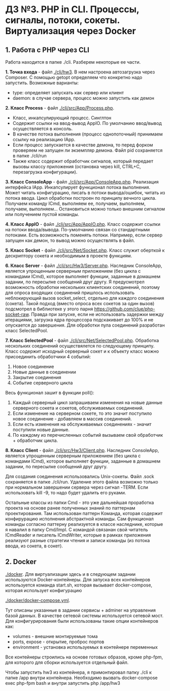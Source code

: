 # Д3 №3. PHP in CLI. Процессы, сигналы, потоки, сокеты. Виртуализация через Docker

## 1. Работа с PHP через CLI

Работа находится в папке ./cli. Разберем некоторые ее части.

**1. Точка входа** - файл [./cli/hw3](https://github.com/otusteamedu/Laravel/tree/VYermakov/hw3/cli/hw3).
В нем настроена автозагрузка через Composer. С помощью getopt определяем что конкретно надо запустить. Возможные варианты:
* type: определяет запускать как сервер или клиент
* daemon: в случае сервера, процесс можно запустить как демон

**2. Класс Process** - файл [./cli/src/App/Process.php](https://github.com/otusteamedu/Laravel/blob/VYermakov/hw3/cli/src/App/Process.php).
* Класс, инкапсулирующий процесс. Синглтон
* Содержит ссылки на ввод-вывод AppIO. По умолчанию ввод/вывод осуществляется в консоль.
* В качестве потока выполнения (процесс однопоточный) принимаем ссылку на реализацию IApp. 
* Если процесс запускается в качестве демона, то перед форком проверяем не запущен ли экземпляр демона. Файл pid сохраняется в папке ./cli/run
* Также класс содержит обработчик сигналов, который передает вызовы классу приложения (остановка через kill, CTRL+C, перезагрузка конфигурации). 

**3. Класс ConsoleApp** - файл [./cli/src/App/ConsoleApp.php](https://github.com/otusteamedu/Laravel/tree/VYermakov/hw3/cli/src/App/ConsoleApp.php).
Реализация интерфейса IApp. Инкапсулирует функционал потока выполнения. 
Может читать конфигурацию, писать в потоки вывода/ошибок, читать из потока ввода.
Цикл обработки построен по принципу вечного цикла. Получаем команду ICmd, выполняем ее, получаем, выполняем, получаем, выполняем...
Остановиться можно только внешним сигналом или получением пустой команды.

**4. Класс AppIO** - файл [./cli/src/App/AppIO.php](https://github.com/otusteamedu/Laravel/tree/VYermakov/hw3/cli/src/App/AppIO.php).
Класс содержит ссылки на потоки ввода/вывода. По-умолчанию связан со стандартными потоками. 
Есть возможность поменять потоки. Например, если сервер запущен как демон, то вывод можно осуществлять в файл.

**5. Класс Socket** - файл [./cli/src/Net/Socket.php](https://github.com/otusteamedu/Laravel/tree/VYermakov/hw3/cli/src/Net/Socket.php).
Класс служит оберткой к дескриптору сокета и необходимым в проекте функциям. 

**6. Класс Server** - файл [./cli/src/Hw3/Server.php](https://github.com/otusteamedu/Laravel/tree/VYermakov/hw3/cli/src/Hw3/Server.php).
Наследник ConsoleApp, является упрощенным серверным приложением (без цикла с командами ICmd), которое выполняет функции, 
заданные в домашнем задании, по пересылке сообщений друг другу.
Я предусмотрел возможность обработки нескольких клиентских соединений, поэтому для опроса входящих соединений пришлось использовать 
неблокирующий вызов socket_select, отдельно для каждого соединения (сокета). Такой подход (вместо опроса всех сокетов за один вызов) 
подсмотрел в библиотеке у этого парня https://github.com/clue/php-socket-raw. 
Правда при запуске, если не использовать задержки между итерациями, загрузка ядра процессора подскакивает до 100% и не опускается до завершения.
Для обработки пула соединений разработан класс SelectedPool.

**7. Класс SelectedPool** - файл [./cli/src/Net/SelectedPool.php](https://github.com/otusteamedu/Laravel/tree/VYermakov/hw3/cli/src/Net/SelectedPool.php).
Обработка нескольких соединений осуществялется по следующему принципу.
Класс содержит исходный серверный сокет и к объекту класс можно присоединить обработчики 4 событий:
1. Новое соединение
2. Новые данные в соединении
3. Закрытие соединения
4. Событие серверного цикла

Весь функционал зашит в функции poll():

1. Каждый серверный цикл запрашиваем изменения на новые данные серверного сокета и сокетов, обслуживаемых соединений.
2. Если изменение на серверном сокете, то это значит поступило новое соединение - добавляем в массив соединений.
3. Если есть изменения на обслуживаемых соединениях - значит поступили новые данные.
4. По каждому из перечисленных событий вызываем свой обработчик + обработчик цикла.

**8. Класс Client** - файл [./cli/src/Hw3/Client.php](https://github.com/otusteamedu/Laravel/tree/VYermakov/hw3/cli/src/Hw3/Client.php).
Наследник ConsoleApp, является упрощенным серверным приложением (без цикла с командами ICmd), которое выполняет функции, 
заданные в домашнем задании, по пересылке сообщений друг другу.

Для создания соединения использовались Unix-сокеты. Файл .sock сохраняется в папке ./cli/run. 
Удаление этого файла возможно только при нормальном завершении сервера через сигнал -TERM. 
Если использовать kill -9, то надо будет удалить его руками.

Остальные классы из папки Cmd - это уже дальнейшая проработка проекта на основе ранее полученных знаний по паттернам проектирования.
Там использован паттерн Команда, которая содержит конфирурацию исполнения абстрактной команды. Сам функционал команды согласно паттерну 
реализуется в классе наследнике, которые я навалил в папку Cmd/Impl. 
С командой связанан свой читатель ICmdReader и писатель ICmdWriter, которые в рамках приложения реализуют разные стратегии 
чтения и записи команды (из потока ввода, из сокета, в сокет).

## 2. Docker

[./docker](https://github.com/otusteamedu/Laravel/tree/VYermakov/hw3/docker).
Для виртуализации здесь и в следующем задании используются Docker-контейнеры. 
Для запуска всех контейнеров используется команда start.sh, которая вызывает docker-compose, которая использует конфигурацию

[./docker/docker-compose.yml](https://github.com/otusteamedu/Laravel/tree/VYermakov/hw3/docker/docker-compose.yml).

Тут описаны указанные в задании сервисы + adminer на управления базой данных.
В качестве сетевой системы используется сетевой мост. Для конфигурирования были использованы такие опции контейнеров как:
* volumes - внешние монтируемые тома
* ports, expose - открытие, проброс портов
* environment - установка используемых в контейнере переменных

Все контейнеры строились на основе готовых образов, кроме php-fpm, для которого для сборки используется отдельный файл.

Чтобы запустить hw3 из контейнера, я примонтировал папку ./cli к папке /app внутри контейнера. 
Необходимо вызвать docker-compose exec php-fpm bash и внутри запустить php /app/hw3